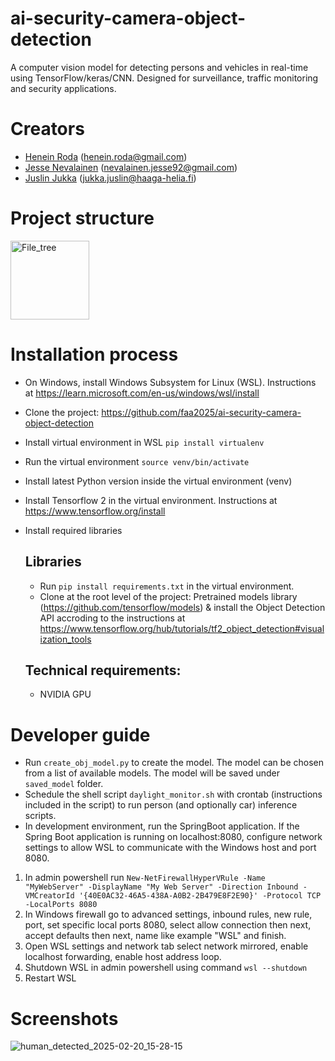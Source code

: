 # ai-security-camera-object-detection
A computer vision model for detecting persons and vehicles in real-time using TensorFlow/keras/CNN. Designed for surveillance, traffic monitoring and security applications.

# Creators
- [Henein Roda](https://github.com/hxrda) (henein.roda@gmail.com)
- [Jesse Nevalainen](https://github.com/Suppiluliumas) (nevalainen.jesse92@gmail.com)
- [Juslin Jukka](https://github.com/jusju) (jukka.juslin@haaga-helia.fi)


# Project structure

<img width="126" alt="File_tree" src="https://github.com/user-attachments/assets/31049624-ab0c-49af-b6c4-493fb9342df4" />

# Installation process

- On Windows, install Windows Subsystem for Linux (WSL). Instructions at https://learn.microsoft.com/en-us/windows/wsl/install
- Clone the project: https://github.com/faa2025/ai-security-camera-object-detection
- Install virtual environment in WSL `pip install virtualenv`
- Run the virtual environment `source venv/bin/activate`
- Install latest Python version inside the virtual environment (venv)
- Install Tensorflow 2 in the virtual environment. Instructions at https://www.tensorflow.org/install
- Install required libraries
  
  ## Libraries
  - Run `pip install requirements.txt` in the virtual environment.
  - Clone at the root level of the project: Pretrained models library (https://github.com/tensorflow/models) & install the Object Detection API accroding to the instructions at https://www.tensorflow.org/hub/tutorials/tf2_object_detection#visualization_tools
 
  ## Technical requirements:
  - NVIDIA GPU

# Developer guide
 - Run `create_obj_model.py` to create the model. The model can be chosen from a list of available models. The model will be saved under `saved_model` folder.
 - Schedule the shell script `daylight_monitor.sh` with crontab (instructions included in the script) to run person (and optionally car) inference scripts.
 - In development environment, run the SpringBoot application. If the Spring Boot application is running on localhost:8080, configure network settings to allow WSL to communicate with the Windows host and port 8080.
  1.  In admin powershell run `New-NetFirewallHyperVRule -Name "MyWebServer" -DisplayName "My Web Server" -Direction Inbound -VMCreatorId '{40E0AC32-46A5-438A-A0B2-2B479E8F2E90}' -Protocol TCP -LocalPorts 8080`
  2.  In Windows firewall go to advanced settings, inbound rules, new rule, port, set specific local ports 8080, select allow connection then next, accept defaults then next, name like example "WSL" and finish.
  3.  Open WSL settings and network tab select network mirrored, enable localhost forwarding, enable host address loop.
  4.  Shutdown WSL in admin powershell using command `wsl --shutdown`
  5.  Restart WSL


# Screenshots

![human_detected_2025-02-20_15-28-15](https://github.com/user-attachments/assets/6009520e-faa7-476e-a455-916dbaffd204)

